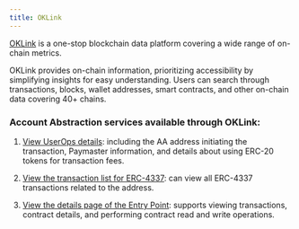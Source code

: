 ```yaml
---
title: OKLink
---
```


[OKLink](https://www.oklink.com/) is a one-stop blockchain data platform covering a wide range of on-chain metrics. 

OKLink provides on-chain information, prioritizing accessibility by simplifying insights for easy understanding. Users can search through transactions, blocks, wallet addresses, smart contracts, and other on-chain data covering 40+ chains.

### Account Abstraction services available through OKLink:

1. [View UserOps details](https://www.oklink.com/linea/tx/uop/0x6c8f68613afffeb70ea31f145dc416d18540a32a0e00e04df4c94018d666fde2): including the AA address initiating the transaction, Paymaster information, and details about using ERC-20 tokens for transaction fees.

2. [View the transaction list for ERC-4337](https://www.oklink.com/linea/address/0x7fb5aa2a66bd08c61956bd29df4da48cc63d66d9/aa): can view all ERC-4337 transactions related to the address.

3. [View the details page of the Entry Point](https://www.oklink.com/linea/address/0x5ff137d4b0fdcd49dca30c7cf57e578a026d2789/contract): supports viewing transactions, contract details, and performing contract read and write operations.